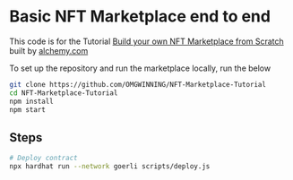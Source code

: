 # Basic NFT Marketplace end to end

This code is for the Tutorial [Build your own NFT Marketplace from Scratch](https://docs.alchemy.com/alchemy/) built by [alchemy.com](https://alchemy.com)

To set up the repository and run the marketplace locally, run the below
```bash
git clone https://github.com/OMGWINNING/NFT-Marketplace-Tutorial
cd NFT-Marketplace-Tutorial
npm install
npm start
```

## Steps
```bash
# Deploy contract
npx hardhat run --network goerli scripts/deploy.js
```